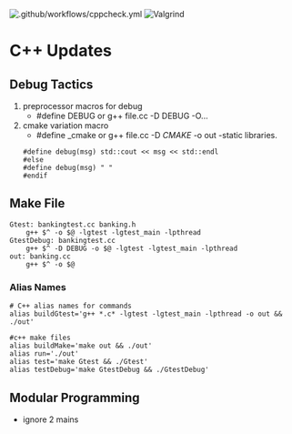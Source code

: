 ![.github/workflows/cppcheck.yml](https://github.com/99002500/CPP-BANKING-PROJECT/workflows/.github/workflows/cppcheck.yml/badge.svg)
![Valgrind](https://github.com/99002500/CPP-BANKING-PROJECT/workflows/Valgrind/badge.svg)











# C++ Updates

## Debug Tactics
1. preprocessor macros for debug
   * #define DEBUG   or   g++ file.cc -D DEBUG -O...
2. cmake variation macro
    * #define _cmake    or    g++ file.cc -D _CMAKE_ -o out -static libraries.
    ```#ifdef DEBUG
    #define debug(msg) std::cout << msg << std::endl    
    #else
    #define debug(msg) " "
    #endif
    ```

## Make File

```
Gtest: bankingtest.cc banking.h
	g++ $^ -o $@ -lgtest -lgtest_main -lpthread
GtestDebug: bankingtest.cc
	g++ $^ -D DEBUG -o $@ -lgtest -lgtest_main -lpthread
out: banking.cc 
	g++ $^ -o $@
```

### Alias Names

```
# C++ alias names for commands
alias buildGtest='g++ *.c* -lgtest -lgtest_main -lpthread -o out && ./out'

#c++ make files 
alias buildMake='make out && ./out'
alias run='./out'
alias test='make Gtest && ./Gtest'
alias testDebug='make GtestDebug && ./GtestDebug'

```

## Modular Programming
* ignore 2 mains
